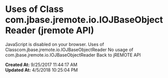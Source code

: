 # Uses of Class com.jbase.jremote.io.IOJBaseObjectReader (jremote API)

JavaScript is disabled on your browser. Uses of Classcom.jbase.jremote.io.IOJBaseObjectReader No usage of com.jbase.jremote.io.IOJBaseObjectReader Back to jREMOTE API  

**Created At:** 9/25/2017 11:44:17 AM  
**Updated At:** 4/5/2018 10:25:04 PM  

